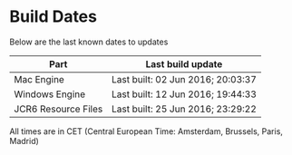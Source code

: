 # Build Dates

Below are the last known dates to updates

Part | Last build update
-----|-----
Mac Engine | Last built: 02 Jun 2016; 20:03:37
Windows Engine | Last built: 12 Jun 2016; 19:44:33
JCR6 Resource Files | Last built: 25 Jun 2016; 23:29:22
All times are in CET (Central European Time: Amsterdam, Brussels, Paris, Madrid)



